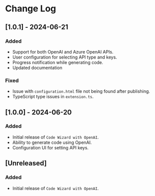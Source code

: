 # Change Log



## [1.0.1] - 2024-06-21
### Added
- Support for both OpenAI and Azure OpenAI APIs.
- User configuration for selecting API type and keys.
- Progress notification while generating code.
- Updated documentation

### Fixed
- Issue with `configuration.html` file not being found after publishing.
- TypeScript type issues in `extension.ts`.

## [1.0.0] - 2024-06-20
### Added
- Initial release of `Code Wizard with OpenAI`.
- Ability to generate code using OpenAI.
- Configuration UI for setting API keys.

## [Unreleased]
### Added
- Initial release of `Code Wizard with OpenAI`.